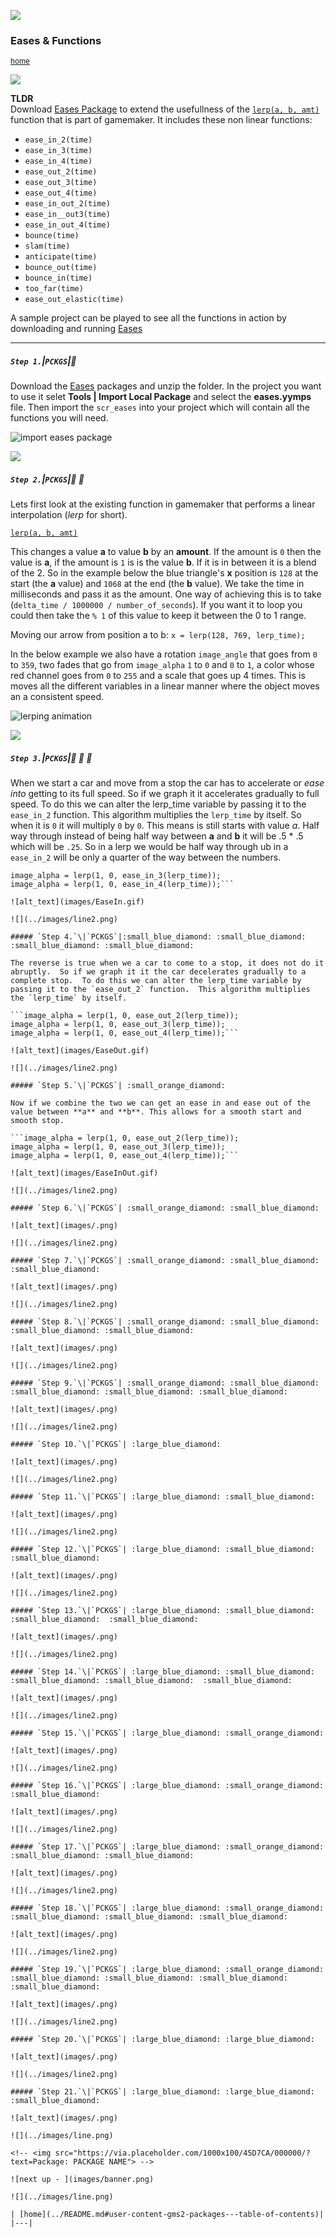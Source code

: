 ![](../images/line3.png)

### Eases & Functions

<sub>[home](../README.md#user-content-gms2-packages---table-of-contents)</sub>

![](../images/line3.png)

**TLDR**<br/>
Download [Eases Package](../packages/eases.yymps) to extend the usefullness of the [`lerp(a, b, amt)`](https://manual.yoyogames.com/GameMaker_Language/GML_Reference/Maths_And_Numbers/Number_Functions/lerp.htm) function that is part of gamemaker. It includes these non linear functions:

* `ease_in_2(time)`
* `ease_in_3(time)`
* `ease_in_4(time)`
* `ease_out_2(time)`
* `ease_out_3(time)`
* `ease_out_4(time)`
* `ease_in_out_2(time)`
* `ease_in__out3(time)`
* `ease_in_out_4(time)`
* `bounce(time)`
* `slam(time)`
* `anticipate(time)`
* `bounce_out(time)`
* `bounce_in(time)`
* `too_far(time)`
* `ease_out_elastic(time)`

A sample project can be played to see all the functions in action by downloading and running [Eases](../sample-projects/Eases.zip)
<br>

---

##### `Step 1.`\|`PCKGS`|:small_blue_diamond:

Download the [Eases](../packages/eases.yymps) packages and unzip the folder.  In the project you want to use it selet **Tools | Import Local Package** and select the **eases.yymps** file. Then import the `scr_eases` into your project which will contain all the functions you will need.

![import eases package](images/importScrEases.png)

![](../images/line2.png)

##### `Step 2.`\|`PCKGS`|:small_blue_diamond: :small_blue_diamond: 

Lets first look at the existing function in gamemaker that performs a linear interpolation (*lerp* for short).  

[`lerp(a, b, amt)`](https://manual.yoyogames.com/GameMaker_Language/GML_Reference/Maths_And_Numbers/Number_Functions/lerp.htm)

This changes a value **a** to value **b** by an **amount**.  If the amount is `0` then the value is **a**, if the amount is `1` is is the value **b**.  If it is in between it is a blend of the 2.  So in the example below the blue triangle's **x** position is `128` at the start (the **a** value) and `1068` at the end (the **b** value).  We take the time in milliseconds and pass it as the amount.  One way of achieving this is to take (`delta_time / 1000000 / number_of_seconds`).  If you want it to loop you could then take the `% 1` of this value to keep it between the 0 to 1 range. 

Moving our arrow from position a to b:
`x = lerp(128, 769, lerp_time);`

In the below example we also have a rotation `image_angle` that goes from `0` to `359`, two fades that go from `image_alpha` `1` to `0` and `0` to `1`, a color whose red channel goes from `0` to `255` and a scale that goes up 4 times.  This is moves all the different variables in a linear manner where the object moves an a consistent speed. 

![lerping animation](images/Lerp.gif)

![](../images/line2.png)

##### `Step 3.`\|`PCKGS`|:small_blue_diamond: :small_blue_diamond: :small_blue_diamond:

When we start a car and move from a stop the car has to accelerate or *ease into* getting to its full speed.  So if we graph it it accelerates gradually to full speed.  To do this we can alter the lerp_time variable by passing it to the `ease_in_2` function.  This algorithm multiplies the `lerp_time` by itself.  So when it is `0` it will multiply `0` by `0`.  This means is still starts with value *a*.  Half way through instead of being half way between **a** and **b** it will be .5 * .5 which will be `.25`.  So in a lerp we would be half way through ub in a `ease_in_2` will be only a quarter of the way between the numbers.

```image_alpha = lerp(1, 0, ease_in_2(lerp_time));
image_alpha = lerp(1, 0, ease_in_3(lerp_time));
image_alpha = lerp(1, 0, ease_in_4(lerp_time));```

![alt_text](images/EaseIn.gif)

![](../images/line2.png)

##### `Step 4.`\|`PCKGS`|:small_blue_diamond: :small_blue_diamond: :small_blue_diamond: :small_blue_diamond:

The reverse is true when we a car to come to a stop, it does not do it abruptly.  So if we graph it it the car decelerates gradually to a complete stop.  To do this we can alter the lerp_time variable by passing it to the `ease_out_2` function.  This algorithm multiplies the `lerp_time` by itself.

```image_alpha = lerp(1, 0, ease_out_2(lerp_time));
image_alpha = lerp(1, 0, ease_out_3(lerp_time));
image_alpha = lerp(1, 0, ease_out_4(lerp_time));```

![alt_text](images/EaseOut.gif)

![](../images/line2.png)

##### `Step 5.`\|`PCKGS`| :small_orange_diamond:

Now if we combine the two we can get an ease in and ease out of the value between **a** and **b**. This allows for a smooth start and smooth stop.

```image_alpha = lerp(1, 0, ease_out_2(lerp_time));
image_alpha = lerp(1, 0, ease_out_3(lerp_time));
image_alpha = lerp(1, 0, ease_out_4(lerp_time));```

![alt_text](images/EaseInOut.gif)

![](../images/line2.png)

##### `Step 6.`\|`PCKGS`| :small_orange_diamond: :small_blue_diamond:

![alt_text](images/.png)

![](../images/line2.png)

##### `Step 7.`\|`PCKGS`| :small_orange_diamond: :small_blue_diamond: :small_blue_diamond:

![alt_text](images/.png)

![](../images/line2.png)

##### `Step 8.`\|`PCKGS`| :small_orange_diamond: :small_blue_diamond: :small_blue_diamond: :small_blue_diamond:

![alt_text](images/.png)

![](../images/line2.png)

##### `Step 9.`\|`PCKGS`| :small_orange_diamond: :small_blue_diamond: :small_blue_diamond: :small_blue_diamond: :small_blue_diamond:

![alt_text](images/.png)

![](../images/line2.png)

##### `Step 10.`\|`PCKGS`| :large_blue_diamond:

![alt_text](images/.png)

![](../images/line2.png)

##### `Step 11.`\|`PCKGS`| :large_blue_diamond: :small_blue_diamond: 

![alt_text](images/.png)

![](../images/line2.png)

##### `Step 12.`\|`PCKGS`| :large_blue_diamond: :small_blue_diamond: :small_blue_diamond: 

![alt_text](images/.png)

![](../images/line2.png)

##### `Step 13.`\|`PCKGS`| :large_blue_diamond: :small_blue_diamond: :small_blue_diamond:  :small_blue_diamond: 

![alt_text](images/.png)

![](../images/line2.png)

##### `Step 14.`\|`PCKGS`| :large_blue_diamond: :small_blue_diamond: :small_blue_diamond: :small_blue_diamond:  :small_blue_diamond: 

![alt_text](images/.png)

![](../images/line2.png)

##### `Step 15.`\|`PCKGS`| :large_blue_diamond: :small_orange_diamond: 

![alt_text](images/.png)

![](../images/line2.png)

##### `Step 16.`\|`PCKGS`| :large_blue_diamond: :small_orange_diamond:   :small_blue_diamond: 

![alt_text](images/.png)

![](../images/line2.png)

##### `Step 17.`\|`PCKGS`| :large_blue_diamond: :small_orange_diamond: :small_blue_diamond: :small_blue_diamond:

![alt_text](images/.png)

![](../images/line2.png)

##### `Step 18.`\|`PCKGS`| :large_blue_diamond: :small_orange_diamond: :small_blue_diamond: :small_blue_diamond: :small_blue_diamond:

![alt_text](images/.png)

![](../images/line2.png)

##### `Step 19.`\|`PCKGS`| :large_blue_diamond: :small_orange_diamond: :small_blue_diamond: :small_blue_diamond: :small_blue_diamond: :small_blue_diamond:

![alt_text](images/.png)

![](../images/line2.png)

##### `Step 20.`\|`PCKGS`| :large_blue_diamond: :large_blue_diamond:

![alt_text](images/.png)

![](../images/line2.png)

##### `Step 21.`\|`PCKGS`| :large_blue_diamond: :large_blue_diamond: :small_blue_diamond:

![alt_text](images/.png)

![](../images/line.png)

<!-- <img src="https://via.placeholder.com/1000x100/45D7CA/000000/?text=Package: PACKAGE NAME"> -->

![next up - ](images/banner.png)

![](../images/line.png)

| [home](../README.md#user-content-gms2-packages---table-of-contents)|
|---|
